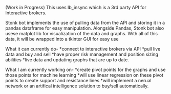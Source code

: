 (Work in Progress)
This uses Ib_insync which is a 3rd party API for Interactive brokers. 

Stonk bot implements the use of pulling data from the API and storing it in a pandas dataframe for easy manipulation.
Alongside Pandas, Stonk bot also usese matplot lib for visualization of the data and graphs.
With all of this data, it will be wrapped into a tkinter GUI for easy use

What it can currently do-
*connect to interactive brokers via API
*pull live data and buy and sell
*have proper risk management and position sizing abilities
*live data and updating graphs that are up to date.

What I am currently working on-
*create pivot points for the graphs and use those points for machine learning
*will use linear regression on these pivot points to create support and resistance lines
*will implement a nerual network or an artifical intelligence solution to buy/sell automatically.
